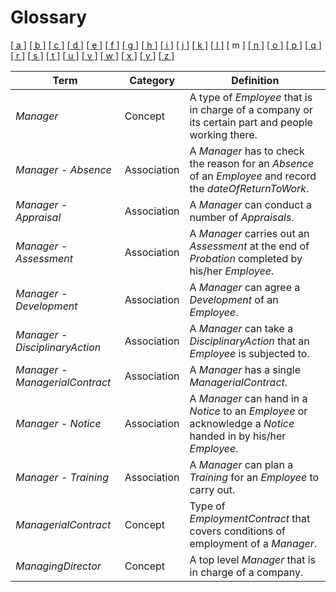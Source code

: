 # Glossary

[[ a ]](../glossary.md) [[ b ]](b.md) [[ c ]](c.md) [[ d ]](d.md) [[ e ]](e.md) [[ f ]](f.md) [[ g ]](g.md) [[ h ]](h.md) [[ i ]](i.md) [[ j ]](j.md) [[ k ]](k.md) [[ l ]](l.md) \[ m \] [[ n ]](n.md) [[ o ]](o.md) [[ p ]](p.md) [[ q ]](q.md) [[ r ]](r.md) [[ s ]](s.md) [[ t ]](t.md) [[ u ]](u.md) [[ v ]](v.md) [[ w ]](w.md) [[ x ]](x.md) [[ y ]](y.md) [[ z ]](z.md)

| Term                             | Category    | Definition                                                                                                     |
| -------------------------------- | ----------- | -------------------------------------------------------------------------------------------------------------- |
| _Manager_                        | Concept     | A type of _Employee_ that is in charge of a company or its certain part and people working there.              |
| _Manager_ - _Absence_            | Association | A _Manager_ has to check the reason for an _Absence_ of an _Employee_ and record the _dateOfReturnToWork_.     |
| _Manager_ - _Appraisal_          | Association | A _Manager_ can conduct a number of _Appraisals_.                                                              |
| _Manager_ - _Assessment_         | Association | A _Manager_ carries out an _Assessment_ at the end of _Probation_ completed by his/her _Employee_.             |
| _Manager_ - _Development_        | Association | A _Manager_ can agree a _Development_ of an _Employee_.                                                        |
| _Manager_ - _DisciplinaryAction_ | Association | A _Manager_ can take a _DisciplinaryAction_ that an _Employee_ is subjected to.                                |
| _Manager_ - _ManagerialContract_ | Association | A _Manager_ has a single _ManagerialContract_.                                                                 |
| _Manager_ - _Notice_             | Association | A _Manager_ can hand in a _Notice_ to an _Employee_ or acknowledge a _Notice_ handed in by his/her _Employee_. |
| _Manager_ - _Training_           | Association | A _Manager_ can plan a _Training_ for an _Employee_ to carry out.                                              |
| _ManagerialContract_             | Concept     | Type of _EmploymentContract_ that covers conditions of employment of a _Manager_.                              |
| _ManagingDirector_               | Concept     | A top level _Manager_ that is in charge of a company.                                                          |
